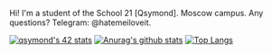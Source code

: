 Hi! I'm a student of the School 21 [Qsymond]. Moscow campus. 
Any questions? Telegram: @hatemeiloveit.

[![qsymond's 42 stats](https://badge42.vercel.app/api/v2/cl1vtnek1007809l0udp93ipb/stats?cursusId=21&coalitionId=23)](https://github.com/JaeSeoKim/badge42)
[![Anurag's github stats](https://github-readme-stats.vercel.app/api?username=evgeniymsk)](https://github.com/anuraghazra/github-readme-stats)
[![Top Langs](https://github-readme-stats.vercel.app/api/top-langs/?username=evgeniymsk)](https://github.com/anuraghazra/github-readme-stats)
<!--
**EvgeniyMsk/EvgeniyMsk** is a ✨ _special_ ✨ repository because its `README.md` (this file) appears on your GitHub profile.

Here are some ideas to get you started:

- 🔭 I’m currently working on ...
- 🌱 I’m currently learning ...
- 👯 I’m looking to collaborate on ...
- 🤔 I’m looking for help with ...
- 💬 Ask me about ...
- 📫 How to reach me: ...
- 😄 Pronouns: ...
- ⚡ Fun fact: ...
-->
